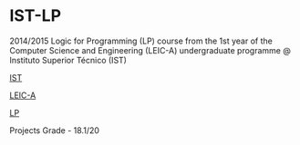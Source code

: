 # IST-LP

2014/2015 Logic for Programming (LP) course from the 1st year of the Computer Science and Engineering (LEIC-A) undergraduate programme @ Instituto Superior Técnico (IST)

[IST](https://tecnico.ulisboa.pt/en/)

[LEIC-A](https://fenix.tecnico.ulisboa.pt/cursos/leic-a)

[LP](https://fenix.tecnico.ulisboa.pt/disciplinas/LP564511/2014-2015/2-semestre)

Projects Grade - 18.1/20
